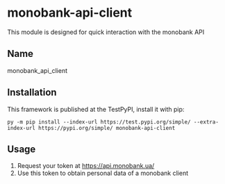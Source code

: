 # monobank-api-client
This module is designed for quick interaction with the monobank API

## Name
monobank_api_client

## Installation
This framework is published at the TestPyPI, install it with pip:

    py -m pip install --index-url https://test.pypi.org/simple/ --extra-index-url https://pypi.org/simple/ monobank-api-client


## Usage

1. Request your token at https://api.monobank.ua/
2. Use this token to obtain personal data of a monobank client


